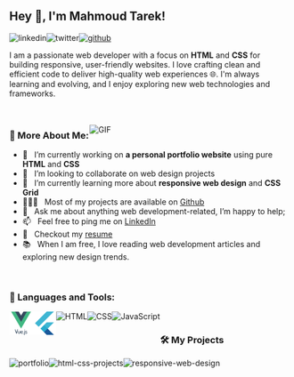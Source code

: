 ## Hey 👋, I'm Mahmoud Tarek!

<a href='https://www.linkedin.com/in/mahmoud-tarek/'><img align='left' alt="linkedin" src="https://raw.githubusercontent.com/rahul-jha98/rahul-jha98/561d474902b59c7429ec22bb73e225696c27b202/assets/linkedin.svg" height='18px'/></a>
<a href='https://twitter.com/mahmoud_tarek/'><img align='left' alt="twitter" src="https://raw.githubusercontent.com/rahul-jha98/rahul-jha98/561d474902b59c7429ec22bb73e225696c27b202/assets/twitter.svg" height='18px'/></a>
<a href='https://github.com/mahmoud-tarek/'><img alt="github" src="https://raw.githubusercontent.com/rahul-jha98/rahul-jha98/561d474902b59c7429ec22bb73e225696c27b202/assets/github.svg" height='18px'/></a>

I am a passionate web developer with a focus on **HTML** and **CSS** for building responsive, user-friendly websites. I love crafting clean and efficient code to deliver high-quality web experiences 🌐. I'm always learning and evolving, and I enjoy exploring new web technologies and frameworks.  
<br/>
<br/>

<img align="right" alt="GIF" src="https://raw.githubusercontent.com/rahul-jha98/rahul-jha98/main/techstack.gif" width="360px"/>
  
### 🧐 More About Me:

- 🔭 &nbsp; I’m currently working on **a personal portfolio website** using pure **HTML** and **CSS**
- 🤝 &nbsp; I’m looking to collaborate on web design projects
- 🌱 &nbsp; I’m currently learning more about **responsive web design** and **CSS Grid**
- 👨🏻‍💻 &nbsp; Most of my projects are available on [Github](https://github.com/mahmoud-tarek?tab=repositories)
- 💬 &nbsp; Ask me about anything web development-related, I’m happy to help;
- 📫 &nbsp; Feel free to ping me on [LinkedIn](https://www.linkedin.com/in/mahmoud-tarek/)
- 📝 &nbsp; Checkout my [resume](https://drive.google.com/file/d/1ZpR5pVBTnl_Qybq7GE3MGy1SB1JehVSE/view?usp=sharing)
- 📚 &nbsp; When I am free, I love reading web development articles and exploring new design trends.

<br>

### 🔨 Languages and Tools:
<a href="https://vuejs.org" target="_blank">
  <img align="left" src="https://raw.githubusercontent.com/devicons/devicon/master/icons/vuejs/vuejs-original-wordmark.svg" alt="Vue.js" height="42px"/>
</a>
<a href="https://flutter.dev" target="_blank">
  <img align="left" alt="Flutter" height="42px" src="https://raw.githubusercontent.com/devicons/devicon/master/icons/flutter/flutter-original.svg">
</a>
<a href="https://developer.mozilla.org/en-US/docs/Web/HTML" target="_blank">
  <img align="left" src="https://raw.githubusercontent.com/rahul-jha98/github_readme_icons/main/language_and_tools/square/html/html.svg" alt="HTML" height="42px"/>
</a>
<a href="https://developer.mozilla.org/en-US/docs/Web/CSS" target="_blank">
  <img align="left" alt="CSS" height="42px" src="https://raw.githubusercontent.com/rahul-jha98/github_readme_icons/main/language_and_tools/square/css/css.svg">
</a>
<a href="https://developer.mozilla.org/en-US/docs/Web/JavaScript" target="_blank">
  <img align="left" alt="JavaScript" height="42px" src="https://raw.githubusercontent.com/rahul-jha98/github_readme_icons/main/language_and_tools/square/javascript/javascript.svg">
</a>

<br>

### 🛠️ My Projects
<a href="https://github.com/mahmoud-tarek/my-portfolio" target="_blank">
  <img alt="portfolio" src="./projects/portfolio.svg" height="68" align="left">
</a>
<a href="https://github.com/mahmoud-tarek/simple-html-css-projects" target="_blank">
  <img alt="html-css-projects" src="./projects/html-css-projects.svg" height="68" align="left">
</a>
<a href="https://github.com/mahmoud-tarek/responsive-web-design" target="_blank">
  <img alt="responsive-web-design" src="./projects/responsive-web-design.svg" height="68" align="left">
</a>
